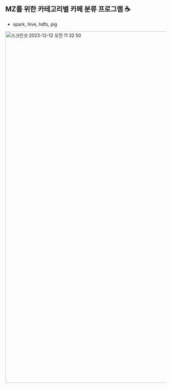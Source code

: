 ## MZ를 위한 카테고리별 카페 분류 프로그램 ☕️

- spark, hive, hdfs, pig

<img width="1096" alt="스크린샷 2023-12-12 오전 11 32 50" src="https://github.com/cabojago/.github/assets/69382168/7c317fe2-4d26-4a09-b733-7b334c6b5804">
